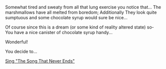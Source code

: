 Somewhat tired and sweaty from all that lung exercise you notice that...
The marshmallows have all melted from boredom; Additionally 
They look quite sumptuous and some chocolate syrup would sure be nice...

Of course since this is a dream (or some kind of reality altered state) so-
You have a nice canister of chocolate syrup handy...

Wonderful!

You decide to...

[Sing "The Song That Never Ends"](/never-ending-song.md)

